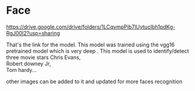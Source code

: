 # Face

https://drive.google.com/drive/folders/1LCqvmpPib7lUytucIbh1pdKg-RgJ00l2?usp=sharing

That's the link for the model. 
This model was trained using the vgg16 pretrained model which is very deep .
This model is used to identify/detect three movie stars
Chris Evans,      
Robert downey Jr,     
Tom hardy...

other images can be added to it and updated for more faces recognition
